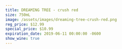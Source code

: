 ```yaml
---
title: DREAMING TREE - crush red
size: 750mL
image: /assets/images/dreaming-tree-crush-red.png
reg_price: $12.99
special_price: $10.99
expiration_date: 2019-06-11 00:00:00 -0600
show_wine: true
---
```



